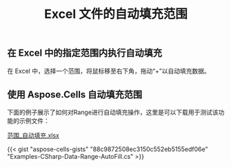﻿---
title: Excel 文件的自动填充范围
linktitle: 自动填充范围
type: docs
weight: 105
url: /zh/net/autofill-ranges/
---
## **在 Excel 中的指定范围内执行自动填充**

在 Excel 中，选择一个范围，将鼠标移至右下角，拖动“+”以自动填充数据。

## **使用 Aspose.Cells 自动填充范围**

下面的例子展示了如何对Range进行自动填充操作，这里是可以下载用于测试该功能的示例文件：

[范围_自动填充.xlsx](range_autofill.xlsx)

{{< gist "aspose-cells-gists" "88c9872508ec3150c552eb5155edf06e" "Examples-CSharp-Data-Range-AutoFill.cs" >}}

